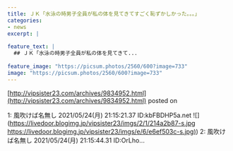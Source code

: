 ```yaml
---
title: ＪＫ「水泳の時男子全員が私の体を見てきてすごく恥ずかしかった。。。」
categories:
- news
excerpt: |
  
feature_text: |
  ## ＪＫ「水泳の時男子全員が私の体を見てきて...
  
feature_image: "https://picsum.photos/2560/600?image=733"
image: "https://picsum.photos/2560/600?image=733"
---
```


[http://vipsister23.com/archives/9834952.html](http://vipsister23.com/archives/9834952.html)
posted on 

<!--more-->

1: 風吹けば名無し 2021/05/24(月) 21:15:21.37 ID:kbFBDHP5a.net ![](https://livedoor.blogimg.jp/vipsister23/imgs/2/1/214a2b87-s.jpg [https://livedoor.blogimg.jp/vipsister23/imgs/e/6/e6ef503c-s.jpg)](https://livedoor.blogimg.jp/vipsister23/imgs/e/6/e6ef503c-s.jpg)) 2: 風吹けば名無し 2021/05/24(月) 21:15:44.31 ID:OrLho...
